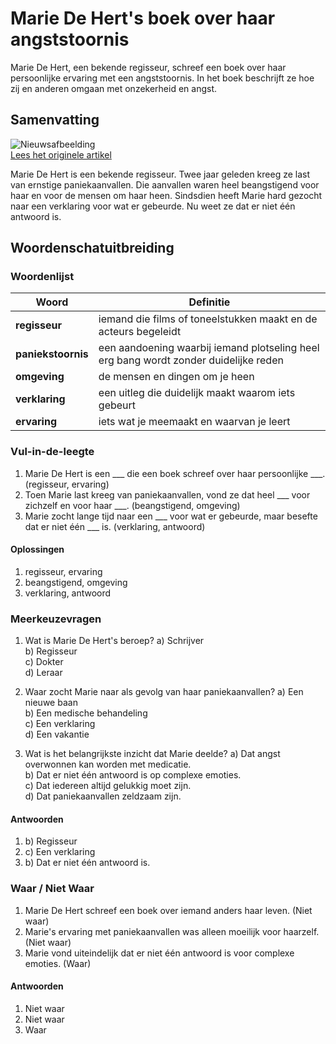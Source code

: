 # Marie De Hert's boek over haar angststoornis

Marie De Hert, een bekende regisseur, schreef een boek over haar persoonlijke ervaring met een angststoornis. In het boek beschrijft ze hoe zij en anderen omgaan met onzekerheid en angst.

## Samenvatting

![Nieuwsafbeelding](https://prod-img.standaard.be/public/nieuws/e397pf-mariedehert028.jpg/alternates/BASE_SIXTEEN_NINE/MarieDeHert028.jpg)   
[Lees het originele artikel](https://www.standaard.be/binnenland/regisseur-marie-de-hert-schreef-een-boek-over-haar-angststoornis-we-zijn-allemaal-op-zoek-naar-iets-om-ons-aan-vast-te-houden/97053116.html)

Marie De Hert is een bekende regisseur. Twee jaar geleden kreeg ze last van ernstige paniekaanvallen. Die aanvallen waren heel beangstigend voor haar en voor de mensen om haar heen. Sindsdien heeft Marie hard gezocht naar een verklaring voor wat er gebeurde. Nu weet ze dat er niet één antwoord is.

## Woordenschatuitbreiding

### Woordenlijst

| Woord | Definitie |
|-------|-----------|
| **regisseur** | iemand die films of toneelstukken maakt en de acteurs begeleidt |
| **paniekstoornis** | een aandoening waarbij iemand plotseling heel erg bang wordt zonder duidelijke reden |
| **omgeving** | de mensen en dingen om je heen |
| **verklaring** | een uitleg die duidelijk maakt waarom iets gebeurt |
| **ervaring** | iets wat je meemaakt en waarvan je leert |

### Vul-in-de-leegte
1. Marie De Hert is een ___ die een boek schreef over haar persoonlijke ___. (regisseur, ervaring)
2. Toen Marie last kreeg van paniekaanvallen, vond ze dat heel ___ voor zichzelf en voor haar ___. (beangstigend, omgeving)  
3. Marie zocht lange tijd naar een ___ voor wat er gebeurde, maar besefte dat er niet één ___ is. (verklaring, antwoord)

#### Oplossingen
1. regisseur, ervaring
2. beangstigend, omgeving  
3. verklaring, antwoord

### Meerkeuzevragen
1. Wat is Marie De Hert's beroep?
   a) Schrijver  
   b) Regisseur  
   c) Dokter  
   d) Leraar  

2. Waar zocht Marie naar als gevolg van haar paniekaanvallen?
   a) Een nieuwe baan  
   b) Een medische behandeling  
   c) Een verklaring  
   d) Een vakantie  

3. Wat is het belangrijkste inzicht dat Marie deelde?
   a) Dat angst overwonnen kan worden met medicatie.  
   b) Dat er niet één antwoord is op complexe emoties.  
   c) Dat iedereen altijd gelukkig moet zijn.  
   d) Dat paniekaanvallen zeldzaam zijn.  

#### Antwoorden
1. b) Regisseur  
2. c) Een verklaring  
3. b) Dat er niet één antwoord is.

### Waar / Niet Waar
1. Marie De Hert schreef een boek over iemand anders haar leven. (Niet waar)  
2. Marie's ervaring met paniekaanvallen was alleen moeilijk voor haarzelf. (Niet waar)  
3. Marie vond uiteindelijk dat er niet één antwoord is voor complexe emoties. (Waar)

#### Antwoorden
1. Niet waar
2. Niet waar  
3. Waar
